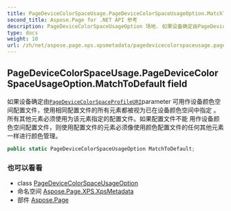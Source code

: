 ```yaml
---
title: PageDeviceColorSpaceUsage.PageDeviceColorSpaceUsageOption.MatchToDefault
second_title: Aspose.Page for .NET API 参考
description: PageDeviceColorSpaceUsageOption 场地. 如果设备确定由PageDeviceColorSpaceProfileURIparameter 可用作设备颜色空间配置文件使用相同配置文件的所有元素都被视为已在设备颜色空间中指定 所有其他元素必须使用为该元素指定的配置文件如果配置文件不能 用作设备颜色空间配置文件则使用配置文件的元素必须像使用颜色配置文件的任何其他元素一样进行颜色管理
type: docs
weight: 10
url: /zh/net/aspose.page.xps.xpsmetadata/pagedevicecolorspaceusage.pagedevicecolorspaceusageoption/matchtodefault/
---
```

## PageDeviceColorSpaceUsage.PageDeviceColorSpaceUsageOption.MatchToDefault field

如果设备确定由[`PageDeviceColorSpaceProfileURI`](../../pagedevicecolorspaceprofileuri/)parameter 可用作设备颜色空间配置文件，使用相同配置文件的所有元素都被视为已在设备颜色空间中指定 。所有其他元素必须使用为该元素指定的配置文件。如果配置文件不能 用作设备颜色空间配置文件，则使用配置文件的元素必须像使用颜色配置文件的任何其他元素一样进行颜色管理。

```csharp
public static PageDeviceColorSpaceUsageOption MatchToDefault;
```

### 也可以看看

* class [PageDeviceColorSpaceUsageOption](../)
* 命名空间 [Aspose.Page.XPS.XpsMetadata](../../pagedevicecolorspaceusage.pagedevicecolorspaceusageoption/)
* 部件 [Aspose.Page](../../../)


